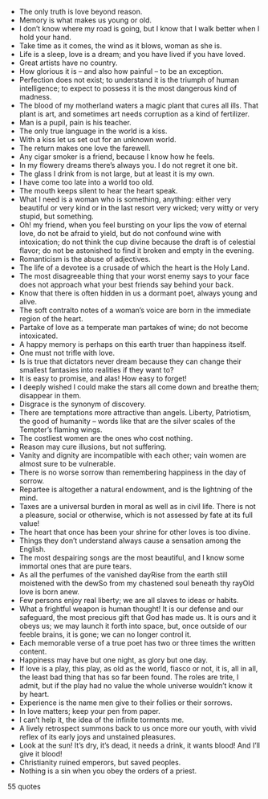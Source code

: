 - The only truth is love beyond reason.
 - Memory is what makes us young or old.
 - I don’t know where my road is going, but I know that I walk better when I hold your hand.
 - Take time as it comes, the wind as it blows, woman as she is.
 - Life is a sleep, love is a dream; and you have lived if you have loved.
 - Great artists have no country.
 - How glorious it is – and also how painful – to be an exception.
 - Perfection does not exist; to understand it is the triumph of human intelligence; to expect to possess it is the most dangerous kind of madness.
 - The blood of my motherland waters a magic plant that cures all ills. That plant is art, and sometimes art needs corruption as a kind of fertilizer.
 - Man is a pupil, pain is his teacher.
 - The only true language in the world is a kiss.
 - With a kiss let us set out for an unknown world.
 - The return makes one love the farewell.
 - Any cigar smoker is a friend, because I know how he feels.
 - In my flowery dreams there’s always you. I do not regret it one bit.
 - The glass I drink from is not large, but at least it is my own.
 - I have come too late into a world too old.
 - The mouth keeps silent to hear the heart speak.
 - What I need is a woman who is something, anything: either very beautiful or very kind or in the last resort very wicked; very witty or very stupid, but something.
 - Oh! my friend, when you feel bursting on your lips the vow of eternal love, do not be afraid to yield, but do not confound wine with intoxication; do not think the cup divine because the draft is of celestial flavor; do not be astonished to find it broken and empty in the evening.
 - Romanticism is the abuse of adjectives.
 - The life of a devotee is a crusade of which the heart is the Holy Land.
 - The most disagreeable thing that your worst enemy says to your face does not approach what your best friends say behind your back.
 - Know that there is often hidden in us a dormant poet, always young and alive.
 - The soft contralto notes of a woman’s voice are born in the immediate region of the heart.
 - Partake of love as a temperate man partakes of wine; do not become intoxicated.
 - A happy memory is perhaps on this earth truer than happiness itself.
 - One must not trifle with love.
 - Is is true that dictators never dream because they can change their smallest fantasies into realities if they want to?
 - It is easy to promise, and alas! How easy to forget!
 - I deeply wished I could make the stars all come down and breathe them; disappear in them.
 - Disgrace is the synonym of discovery.
 - There are temptations more attractive than angels. Liberty, Patriotism, the good of humanity – words like that are the silver scales of the Tempter’s flaming wings.
 - The costliest women are the ones who cost nothing.
 - Reason may cure illusions, but not suffering.
 - Vanity and dignity are incompatible with each other; vain women are almost sure to be vulnerable.
 - There is no worse sorrow than remembering happiness in the day of sorrow.
 - Repartee is altogether a natural endowment, and is the lightning of the mind.
 - Taxes are a universal burden in moral as well as in civil life. There is not a pleasure, social or otherwise, which is not assessed by fate at its full value!
 - The heart that once has been your shrine for other loves is too divine.
 - Things they don’t understand always cause a sensation among the English.
 - The most despairing songs are the most beautiful, and I know some immortal ones that are pure tears.
 - As all the perfumes of the vanished dayRise from the earth still moistened with the dewSo from my chastened soul beneath thy rayOld love is born anew.
 - Few persons enjoy real liberty; we are all slaves to ideas or habits.
 - What a frightful weapon is human thought! It is our defense and our safeguard, the most precious gift that God has made us. It is ours and it obeys us; we may launch it forth into space, but, once outside of our feeble brains, it is gone; we can no longer control it.
 - Each memorable verse of a true poet has two or three times the written content.
 - Happiness may have but one night, as glory but one day.
 - If love is a play, this play, as old as the world, fiasco or not, it is, all in all, the least bad thing that has so far been found. The roles are trite, I admit, but if the play had no value the whole universe wouldn’t know it by heart.
 - Experience is the name men give to their follies or their sorrows.
 - In love matters; keep your pen from paper.
 - I can’t help it, the idea of the infinite torments me.
 - A lively retrospect summons back to us once more our youth, with vivid reflex of its early joys and unstained pleasures.
 - Look at the sun! It’s dry, it’s dead, it needs a drink, it wants blood! And I’ll give it blood!
 - Christianity ruined emperors, but saved peoples.
 - Nothing is a sin when you obey the orders of a priest.

55 quotes